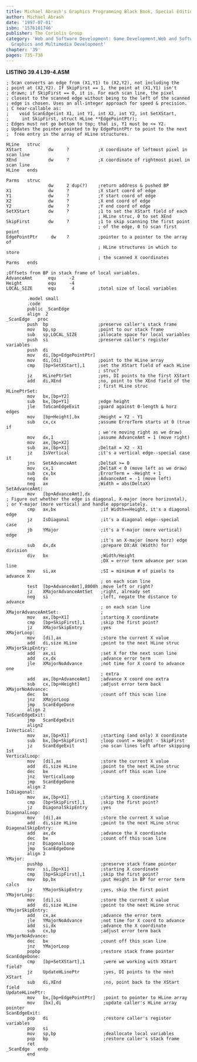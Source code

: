 ```yaml
---
title: Michael Abrash's Graphics Programming Black Book, Special Edition
author: Michael Abrash
date: '1997-07-01'
isbn: '1576101746'
publisher: The Coriolis Group
category: 'Web and Software Development: Game Development,Web and Software Development:
  Graphics and Multimedia Development'
chapter: '39'
pages: 735-738
---
```


**LISTING 39.4 L39-4.ASM**

    ; Scan converts an edge from (X1,Y1) to (X2,Y2), not including the
    ; point at (X2,Y2). If SkipFirst == 1, the point at (X1,Y1) isn't
    ; drawn; if SkipFirst == 0, it is. For each scan line, the pixel
    ; closest to the scanned edge without being to the left of the scanned
    ; edge is chosen. Uses an all-integer approach for speed & precision.
    ; C near-callable as:
    ;    void ScanEdge(int X1, int Y1, int X2, int Y2, int SetXStart,
    ;     int SkipFirst, struct HLine **EdgePointPtr);
    ; Edges must not go bottom to top; that is, Y1 must be <= Y2.
    ; Updates the pointer pointed to by EdgePointPtr to point to the next
    ;  free entry in the array of HLine structures.

    HLine   struc
    XStart          dw     ?           ;X coordinate of leftmost pixel in scan line
    XEnd            dw     ?           ;X coordinate of rightmost pixel in scan line
    HLine   ends

    Parms   struc
                    dw     2 dup(?)    ;return address & pushed BP
    X1              dw     ?           ;X start coord of edge
    Y1              dw     ?           ;Y start coord of edge
    X2              dw     ?           ;X end coord of edge
    Y2              dw     ?           ;Y end coord of edge
    SetXStart       dw     ?           ;1 to set the XStart field of each
                                       ; HLine struc, 0 to set XEnd
    SkipFirst       dw     ?           ;1 to skip scanning the first point
                                       ; of the edge, 0 to scan first point
    EdgePointPtr     dw    ?           ;pointer to a pointer to the array of
                                       ; HLine structures in which to store
                                       ; the scanned X coordinates
    Parms   ends

    ;Offsets from BP in stack frame of local variables.
    AdvanceAmt      equ     -2
    Height          equ     -4
    LOCAL_SIZE      equ      4         ;total size of local variables

            .model small
            .code
            public _ScanEdge
            align  2
    _ScanEdge   proc
            push  bp                   ;preserve caller's stack frame
            mov   bp,sp                ;point to our stack frame
            sub   sp,LOCAL_SIZE        ;allocate space for local variables
            push  si                   ;preserve caller's register variables
            push  di
            mov   di,[bp+EdgePointPtr]
            mov   di,[di]              ;point to the HLine array
            cmp   [bp+SetXStart],1     ;set the XStart field of each HLine
                                       ; struc?
            jz    HLinePtrSet          ;yes, DI points to the first XStart
            add   di,XEnd              ;no, point to the XEnd field of the
                                       ; first HLine struc
    HLinePtrSet:
            mov   bx,[bp+Y2]
            sub   bx,[bp+Y1]           ;edge height
            jle   ToScanEdgeExit       ;guard against 0-length & horz edges
            mov   [bp+Height],bx       ;Height = Y2 - Y1
            sub   cx,cx                ;assume ErrorTerm starts at 0 (true if
                                       ; we're moving right as we draw)
            mov   dx,1                 ;assume AdvanceAmt = 1 (move right)
            mov   ax,[bp+X2]
            sub   ax,[bp+X1]           ;DeltaX = X2 - X1
            jz    IsVertical           ;it's a vertical edge--special case it
            jns   SetAdvanceAmt        ;DeltaX >= 0
            mov   cx,1                 ;DeltaX < 0 (move left as we draw)
            sub   cx,bx                ;ErrorTerm = -Height + 1
            neg   dx                   ;AdvanceAmt = -1 (move left)
            neg   ax                   ;Width = abs(DeltaX)
    SetAdvanceAmt:
            mov   [bp+AdvanceAmt],dx
    ; Figure out whether the edge is diagonal, X-major (more horizontal),
    ; or Y-major (more vertical) and handle appropriately.
            cmp   ax,bx                 ;if Width==Height, it's a diagonal edge
            jz    IsDiagonal            ;it's a diagonal edge--special case
            jb    YMajor                ;it's a Y-major (more vertical) edge
                                        ;it's an X-major (more horz) edge
            sub   dx,dx                 ;prepare DX:AX (Width) for division
            div   bx                    ;Width/Height
                                        ;DX = error term advance per scan line
            mov   si,ax                 ;SI = minimum # of pixels to advance X
                                        ; on each scan line
            test  [bp+AdvanceAmt],8000h ;move left or right?
            jz    XMajorAdvanceAmtSet   ;right, already set
            neg   si                    ;left, negate the distance to advance
                                        ; on each scan line
    XMajorAdvanceAmtSet:                ;
            mov   ax,[bp+X1]            ;starting X coordinate
            cmp   [bp+SkipFirst],1      ;skip the first point?
            jz    XMajorSkipEntry       ;yes
    XMajorLoop:
            mov   [di],ax               ;store the current X value
            add   di,size HLine         ;point to the next HLine struc
    XMajorSkipEntry:
            add   ax,si                 ;set X for the next scan line
            add   cx,dx                 ;advance error term
            jle   XMajorNoAdvance       ;not time for X coord to advance one
                                        ; extra
            add   ax,[bp+AdvanceAmt]    ;advance X coord one extra
            sub   cx,[bp+Height]        ;adjust error term back
    XMajorNoAdvance:
            dec   bx                    ;count off this scan line
            jnz   XMajorLoop
            jmp   ScanEdgeDone
            align 2
    ToScanEdgeExit:
            jmp   ScanEdgeExit
            align2
    IsVertical:
            mov   ax,[bp+X1]            ;starting (and only) X coordinate
            sub   bx,[bp+SkipFirst]     ;loop count = Height - SkipFirst
            jz    ScanEdgeExit          ;no scan lines left after skipping 1st
    VerticalLoop:
            mov   [di],ax               ;store the current X value
            add   di,size HLine         ;point to the next HLine struc
            dec   bx                    ;count off this scan line
            jnz   VerticalLoop
            jmp   ScanEdgeDone
            align 2
    IsDiagonal:
            mov   ax,[bp+X1]            ;starting X coordinate
            cmp   [bp+SkipFirst],1      ;skip the first point?
            jz    DiagonalSkipEntry     ;yes
    DiagonalLoop:
            mov   [di],ax               ;store the current X value
            add   di,size HLine         ;point to the next HLine struc
    DiagonalSkipEntry:
            add   ax,dx                 ;advance the X coordinate
            dec   bx                    ;count off this scan line
            jnz   DiagonalLoop
            jmp   ScanEdgeDone
            align 2
    YMajor:
            pushbp                      ;preserve stack frame pointer
            mov   si,[bp+X1]            ;starting X coordinate
            cmp   [bp+SkipFirst],1      ;skip the first point?
            mov   bp,bx                 ;put Height in BP for error term calcs
            jz    YMajorSkipEntry       ;yes, skip the first point
    YMajorLoop:
            mov   [di],si               ;store the current X value
            add   di,size HLine         ;point to the next HLine struc
    YMajorSkipEntry:
            add   cx,ax                 ;advance the error term
            jle   YMajorNoAdvance       ;not time for X coord to advance
            add   si,dx                 ;advance the X coordinate
            sub   cx,bp                 ;adjust error term back
    YMajorNoAdvance:
            dec   bx                    ;count off this scan line
            jnz   YMajorLoop
            popbp                       ;restore stack frame pointer
    ScanEdgeDone:
            cmp   [bp+SetXStart],1       ;were we working with XStart field?
            jz    UpdateHLinePtr         ;yes, DI points to the next XStart
            sub   di,XEnd                ;no, point back to the XStart field
    UpdateHLinePtr:
            mov   bx,[bp+EdgePointPtr]   ;point to pointer to HLine array
            mov   [bx],di                ;update caller's HLine array pointer
    ScanEdgeExit:
            pop   di                     ;restore caller's register variables
            pop   si
            mov   sp,bp                  ;deallocate local variables
            pop   bp                     ;restore caller's stack frame
            ret
    _ScanEdge   endp
            end
